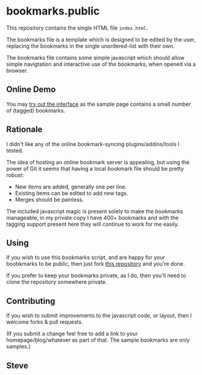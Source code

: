 bookmarks.public
================

This repository contains the single HTML file `index.html`.

The bookmarks file is a template which is designed to be edited by the user,
replacing the bookmarks in the single unordered-list with their own.

The bookmarks file contains some simple javascript which should allow simple
navigtation and interactive use of the bookmarks, when opened via a browser.


Online Demo
-----------

You may [try out the interface](http://www.steve.org.uk/Software/bookmarks/bookmarks.public/) as the sample page contains a small number of (tagged) bookmarks.


Rationale
---------

I didn't like any of the online bookmark-syncing plugins/addins/tools I tested.

The idea of hosting an online bookmark server is appealing, but using the
power of Git it seems that having a local bookmark file should be pretty robust:

 * New items are added, generally one per line.
 * Existing items can be edited to add new tags.
 * Merges should be painless.

The included javascript magic is present solely to make the bookmarks manageable,
in my private copy I have 400+ bookmarks and with the tagging support present here
they will continue to work for me easily.


Using
-----

If you wish to use this bookmarks script, and are happy for your boobkmarks
to be public, then just fork [this repository](https://github.com/skx/bookmarks.public) and you're done.

If you prefer to keep your bookmarks private, as I do, then you'll need to
clone the repository somewhere private.


Contributing
------------

If you wish to submit improvements to the javascript code, or layout, then I welcome forks & pull requests.

(If you submit a change feel free to add a link to your homepage/blog/whatever as part of that.  The sample bookmarks are only samples.)

Steve
--
